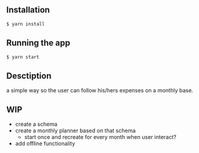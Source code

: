 ## Installation

```bash
$ yarn install
```

## Running the app

```bash
$ yarn start
```

## Desctiption

a simple way so the user can follow his/hers expenses on a monthly base.

## WIP

- create a schema
- create a monthly planner based on that schema
  - start once and recreate for every month when user interact?
- add offline functionality
